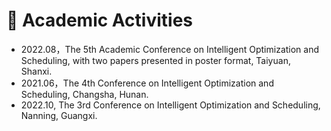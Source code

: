 <h1>🏨 Academic Activities</h1>
<ul>
    <li>
    2022.08，The 5th Academic Conference on Intelligent Optimization and Scheduling, with two papers presented in poster format, Taiyuan, Shanxi.
    </li>
    <li>
    2021.06，The 4th Conference on Intelligent Optimization and Scheduling, Changsha, Hunan.
    </li>
    <li>
        2022.10, The 3rd Conference on Intelligent Optimization and Scheduling, Nanning, Guangxi.
    </li>
</ul>
